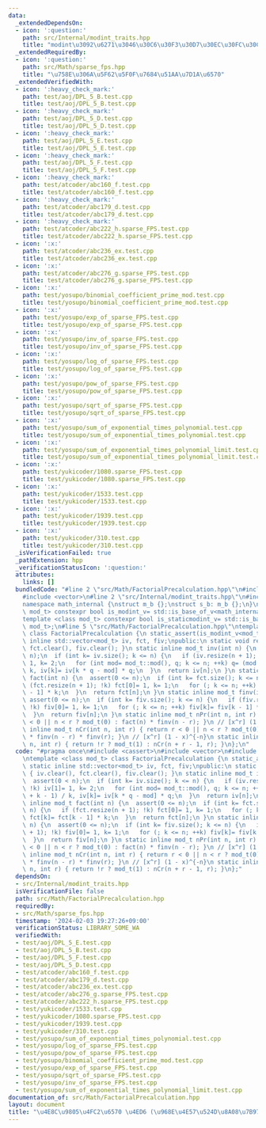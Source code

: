 ```yaml
---
data:
  _extendedDependsOn:
  - icon: ':question:'
    path: src/Internal/modint_traits.hpp
    title: "modint\u3092\u6271\u3046\u30C6\u30F3\u30D7\u30EC\u30FC\u30C8"
  _extendedRequiredBy:
  - icon: ':question:'
    path: src/Math/sparse_fps.hpp
    title: "\u758E\u306A\u5F62\u5F0F\u7684\u51AA\u7D1A\u6570"
  _extendedVerifiedWith:
  - icon: ':heavy_check_mark:'
    path: test/aoj/DPL_5_B.test.cpp
    title: test/aoj/DPL_5_B.test.cpp
  - icon: ':heavy_check_mark:'
    path: test/aoj/DPL_5_D.test.cpp
    title: test/aoj/DPL_5_D.test.cpp
  - icon: ':heavy_check_mark:'
    path: test/aoj/DPL_5_E.test.cpp
    title: test/aoj/DPL_5_E.test.cpp
  - icon: ':heavy_check_mark:'
    path: test/aoj/DPL_5_F.test.cpp
    title: test/aoj/DPL_5_F.test.cpp
  - icon: ':heavy_check_mark:'
    path: test/atcoder/abc160_f.test.cpp
    title: test/atcoder/abc160_f.test.cpp
  - icon: ':heavy_check_mark:'
    path: test/atcoder/abc179_d.test.cpp
    title: test/atcoder/abc179_d.test.cpp
  - icon: ':heavy_check_mark:'
    path: test/atcoder/abc222_h.sparse_FPS.test.cpp
    title: test/atcoder/abc222_h.sparse_FPS.test.cpp
  - icon: ':x:'
    path: test/atcoder/abc236_ex.test.cpp
    title: test/atcoder/abc236_ex.test.cpp
  - icon: ':x:'
    path: test/atcoder/abc276_g.sparse_FPS.test.cpp
    title: test/atcoder/abc276_g.sparse_FPS.test.cpp
  - icon: ':x:'
    path: test/yosupo/binomial_coefficient_prime_mod.test.cpp
    title: test/yosupo/binomial_coefficient_prime_mod.test.cpp
  - icon: ':x:'
    path: test/yosupo/exp_of_sparse_FPS.test.cpp
    title: test/yosupo/exp_of_sparse_FPS.test.cpp
  - icon: ':x:'
    path: test/yosupo/inv_of_sparse_FPS.test.cpp
    title: test/yosupo/inv_of_sparse_FPS.test.cpp
  - icon: ':x:'
    path: test/yosupo/log_of_sparse_FPS.test.cpp
    title: test/yosupo/log_of_sparse_FPS.test.cpp
  - icon: ':x:'
    path: test/yosupo/pow_of_sparse_FPS.test.cpp
    title: test/yosupo/pow_of_sparse_FPS.test.cpp
  - icon: ':x:'
    path: test/yosupo/sqrt_of_sparse_FPS.test.cpp
    title: test/yosupo/sqrt_of_sparse_FPS.test.cpp
  - icon: ':x:'
    path: test/yosupo/sum_of_exponential_times_polynomial.test.cpp
    title: test/yosupo/sum_of_exponential_times_polynomial.test.cpp
  - icon: ':x:'
    path: test/yosupo/sum_of_exponential_times_polynomial_limit.test.cpp
    title: test/yosupo/sum_of_exponential_times_polynomial_limit.test.cpp
  - icon: ':x:'
    path: test/yukicoder/1080.sparse_FPS.test.cpp
    title: test/yukicoder/1080.sparse_FPS.test.cpp
  - icon: ':x:'
    path: test/yukicoder/1533.test.cpp
    title: test/yukicoder/1533.test.cpp
  - icon: ':x:'
    path: test/yukicoder/1939.test.cpp
    title: test/yukicoder/1939.test.cpp
  - icon: ':x:'
    path: test/yukicoder/310.test.cpp
    title: test/yukicoder/310.test.cpp
  _isVerificationFailed: true
  _pathExtension: hpp
  _verificationStatusIcon: ':question:'
  attributes:
    links: []
  bundledCode: "#line 2 \"src/Math/FactorialPrecalculation.hpp\"\n#include <cassert>\n\
    #include <vector>\n#line 2 \"src/Internal/modint_traits.hpp\"\n#include <type_traits>\n\
    namespace math_internal {\nstruct m_b {};\nstruct s_b: m_b {};\n}\ntemplate <class\
    \ mod_t> constexpr bool is_modint_v= std::is_base_of_v<math_internal::m_b, mod_t>;\n\
    template <class mod_t> constexpr bool is_staticmodint_v= std::is_base_of_v<math_internal::s_b,\
    \ mod_t>;\n#line 5 \"src/Math/FactorialPrecalculation.hpp\"\ntemplate <class mod_t>\
    \ class FactorialPrecalculation {\n static_assert(is_modint_v<mod_t>);\n static\
    \ inline std::vector<mod_t> iv, fct, fiv;\npublic:\n static void reset() { iv.clear(),\
    \ fct.clear(), fiv.clear(); }\n static inline mod_t inv(int n) {\n  assert(0 <\
    \ n);\n  if (int k= iv.size(); k <= n) {\n   if (iv.resize(n + 1); !k) iv[1]=\
    \ 1, k= 2;\n   for (int mod= mod_t::mod(), q; k <= n; ++k) q= (mod + k - 1) /\
    \ k, iv[k]= iv[k * q - mod] * q;\n  }\n  return iv[n];\n }\n static inline mod_t\
    \ fact(int n) {\n  assert(0 <= n);\n  if (int k= fct.size(); k <= n) {\n   if\
    \ (fct.resize(n + 1); !k) fct[0]= 1, k= 1;\n   for (; k <= n; ++k) fct[k]= fct[k\
    \ - 1] * k;\n  }\n  return fct[n];\n }\n static inline mod_t finv(int n) {\n \
    \ assert(0 <= n);\n  if (int k= fiv.size(); k <= n) {\n   if (fiv.resize(n + 1);\
    \ !k) fiv[0]= 1, k= 1;\n   for (; k <= n; ++k) fiv[k]= fiv[k - 1] * inv(k);\n\
    \  }\n  return fiv[n];\n }\n static inline mod_t nPr(int n, int r) { return r\
    \ < 0 || n < r ? mod_t(0) : fact(n) * finv(n - r); }\n // [x^r] (1 + x)^n\n static\
    \ inline mod_t nCr(int n, int r) { return r < 0 || n < r ? mod_t(0) : fact(n)\
    \ * finv(n - r) * finv(r); }\n // [x^r] (1 - x)^{-n}\n static inline mod_t nHr(int\
    \ n, int r) { return !r ? mod_t(1) : nCr(n + r - 1, r); }\n};\n"
  code: "#pragma once\n#include <cassert>\n#include <vector>\n#include \"src/Internal/modint_traits.hpp\"\
    \ntemplate <class mod_t> class FactorialPrecalculation {\n static_assert(is_modint_v<mod_t>);\n\
    \ static inline std::vector<mod_t> iv, fct, fiv;\npublic:\n static void reset()\
    \ { iv.clear(), fct.clear(), fiv.clear(); }\n static inline mod_t inv(int n) {\n\
    \  assert(0 < n);\n  if (int k= iv.size(); k <= n) {\n   if (iv.resize(n + 1);\
    \ !k) iv[1]= 1, k= 2;\n   for (int mod= mod_t::mod(), q; k <= n; ++k) q= (mod\
    \ + k - 1) / k, iv[k]= iv[k * q - mod] * q;\n  }\n  return iv[n];\n }\n static\
    \ inline mod_t fact(int n) {\n  assert(0 <= n);\n  if (int k= fct.size(); k <=\
    \ n) {\n   if (fct.resize(n + 1); !k) fct[0]= 1, k= 1;\n   for (; k <= n; ++k)\
    \ fct[k]= fct[k - 1] * k;\n  }\n  return fct[n];\n }\n static inline mod_t finv(int\
    \ n) {\n  assert(0 <= n);\n  if (int k= fiv.size(); k <= n) {\n   if (fiv.resize(n\
    \ + 1); !k) fiv[0]= 1, k= 1;\n   for (; k <= n; ++k) fiv[k]= fiv[k - 1] * inv(k);\n\
    \  }\n  return fiv[n];\n }\n static inline mod_t nPr(int n, int r) { return r\
    \ < 0 || n < r ? mod_t(0) : fact(n) * finv(n - r); }\n // [x^r] (1 + x)^n\n static\
    \ inline mod_t nCr(int n, int r) { return r < 0 || n < r ? mod_t(0) : fact(n)\
    \ * finv(n - r) * finv(r); }\n // [x^r] (1 - x)^{-n}\n static inline mod_t nHr(int\
    \ n, int r) { return !r ? mod_t(1) : nCr(n + r - 1, r); }\n};"
  dependsOn:
  - src/Internal/modint_traits.hpp
  isVerificationFile: false
  path: src/Math/FactorialPrecalculation.hpp
  requiredBy:
  - src/Math/sparse_fps.hpp
  timestamp: '2024-02-03 19:27:26+09:00'
  verificationStatus: LIBRARY_SOME_WA
  verifiedWith:
  - test/aoj/DPL_5_E.test.cpp
  - test/aoj/DPL_5_B.test.cpp
  - test/aoj/DPL_5_F.test.cpp
  - test/aoj/DPL_5_D.test.cpp
  - test/atcoder/abc160_f.test.cpp
  - test/atcoder/abc179_d.test.cpp
  - test/atcoder/abc236_ex.test.cpp
  - test/atcoder/abc276_g.sparse_FPS.test.cpp
  - test/atcoder/abc222_h.sparse_FPS.test.cpp
  - test/yukicoder/1533.test.cpp
  - test/yukicoder/1080.sparse_FPS.test.cpp
  - test/yukicoder/1939.test.cpp
  - test/yukicoder/310.test.cpp
  - test/yosupo/sum_of_exponential_times_polynomial.test.cpp
  - test/yosupo/log_of_sparse_FPS.test.cpp
  - test/yosupo/pow_of_sparse_FPS.test.cpp
  - test/yosupo/binomial_coefficient_prime_mod.test.cpp
  - test/yosupo/exp_of_sparse_FPS.test.cpp
  - test/yosupo/sqrt_of_sparse_FPS.test.cpp
  - test/yosupo/inv_of_sparse_FPS.test.cpp
  - test/yosupo/sum_of_exponential_times_polynomial_limit.test.cpp
documentation_of: src/Math/FactorialPrecalculation.hpp
layout: document
title: "\u4E8C\u9805\u4FC2\u6570 \u4ED6 (\u968E\u4E57\u524D\u8A08\u7B97) ($\\mathbb{F}_p$)"
---
```


